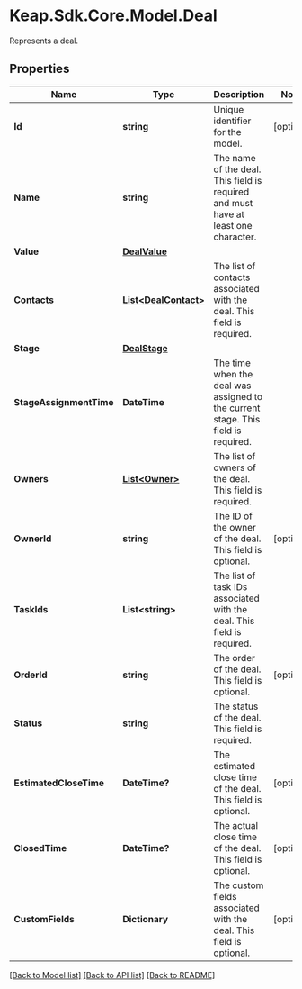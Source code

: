 # Keap.Sdk.Core.Model.Deal
Represents a deal.

## Properties

Name | Type | Description | Notes
------------ | ------------- | ------------- | -------------
**Id** | **string** | Unique identifier for the model. | [optional] 
**Name** | **string** | The name of the deal. This field is required and must have at least one character. | 
**Value** | [**DealValue**](DealValue.md) |  | 
**Contacts** | [**List&lt;DealContact&gt;**](DealContact.md) | The list of contacts associated with the deal. This field is required. | 
**Stage** | [**DealStage**](DealStage.md) |  | 
**StageAssignmentTime** | **DateTime** | The time when the deal was assigned to the current stage. This field is required. | 
**Owners** | [**List&lt;Owner&gt;**](Owner.md) | The list of owners of the deal. This field is required. | 
**OwnerId** | **string** | The ID of the owner of the deal. This field is optional. | [optional] 
**TaskIds** | **List&lt;string&gt;** | The list of task IDs associated with the deal. This field is required. | 
**OrderId** | **string** | The order of the deal. This field is optional. | [optional] 
**Status** | **string** | The status of the deal. This field is required. | 
**EstimatedCloseTime** | **DateTime?** | The estimated close time of the deal. This field is optional. | [optional] 
**ClosedTime** | **DateTime?** | The actual close time of the deal. This field is optional. | [optional] 
**CustomFields** | **Dictionary** | The custom fields associated with the deal. This field is optional. | [optional] 

[[Back to Model list]](../README.md#documentation-for-models) [[Back to API list]](../README.md#documentation-for-api-endpoints) [[Back to README]](../README.md)

